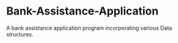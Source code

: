 # Bank-Assistance-Application
A bank assistance application program incorporating various Data structures.
